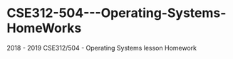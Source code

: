# CSE312-504---Operating-Systems-HomeWorks
2018 - 2019 CSE312/504 - Operating Systems lesson Homework
